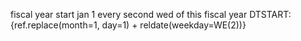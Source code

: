 fiscal year start jan 1
every second wed of this fiscal year
DTSTART:{ref.replace(month=1, day=1) + reldate(weekday=WE(2))}